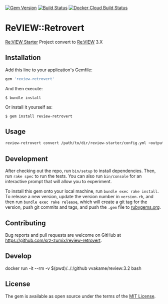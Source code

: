 [![Gem Version](https://badge.fury.io/rb/review-retrovert.svg)](https://badge.fury.io/rb/review-retrovert)
[![Build Status](https://travis-ci.com/srz-zumix/review-retrovert.svg?token=ArNHjRjvfZfyqQUCbXSt&branch=master)](https://travis-ci.com/srz-zumix/review-retrovert)
[![Docker Cloud Build Status](https://img.shields.io/docker/cloud/build/srzzumix/review-retrovert.svg)](https://hub.docker.com/r/srzzumix/review-retrovert/)

# ReVIEW::Retrovert

[Re:VIEW Starter](https://kauplan.org/reviewstarter/) Project convert to [Re:VIEW]() 3.X

## Installation

Add this line to your application's Gemfile:

```ruby
gem 'review-retrovert'
```

And then execute:

    $ bundle install

Or install it yourself as:

    $ gem install review-retrovert

## Usage

```sh
review-retrovert convert /path/to/dir/review-starter/config.yml <output directory>
```

## Development

After checking out the repo, run `bin/setup` to install dependencies. Then, run `rake spec` to run the tests. You can also run `bin/console` for an interactive prompt that will allow you to experiment.

To install this gem onto your local machine, run `bundle exec rake install`. To release a new version, update the version number in `version.rb`, and then run `bundle exec rake release`, which will create a git tag for the version, push git commits and tags, and push the `.gem` file to [rubygems.org](https://rubygems.org).

## Contributing

Bug reports and pull requests are welcome on GitHub at https://github.com/srz-zumix/review-retrovert.


## Develop

docker run -it --rm -v $(pwd)/../:/github vvakame/review:3.2 bash

## License

The gem is available as open source under the terms of the [MIT License](https://opensource.org/licenses/MIT).
